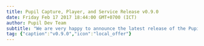 ```yaml
--- 
title: Pupil Capture, Player, and Service Release v0.9.0
date: Friday Feb 17 2017 18:44:00 GMT+0700 (ICT) 
author: Pupil Dev Team 
subtitle: "We are very happy to announce the latest release of the Pupil Platform v0.9.0..."
tag: {"caption":"v0.9.0","icon":"local_offer"} 
---
```


<script src="//cdn.rawgit.com/showdownjs/showdown/1.3.0/dist/showdown.min.js"></script>
<script type="text/javascript">
document.addEventListener("DOMContentLoaded", function(event) { 
  $(document).ready(function() {
    $.ajax({
      type: 'GET',
      url: "https://api.github.com/repos/pupil-labs/pupil/releases/tags/v0.9.0",
      dataType: "jsonp",
      success: function(data, textStatus,jaXHR){
        var converter = new showdown.Converter();
        var text = data.data.body;
        var html = converter.makeHtml(text);
        $('section[class~="content"]').html(html);
        $('a[href="#downloads"]').prop('href',data.data.html_url);
      }
    });
  });
});
</script>
